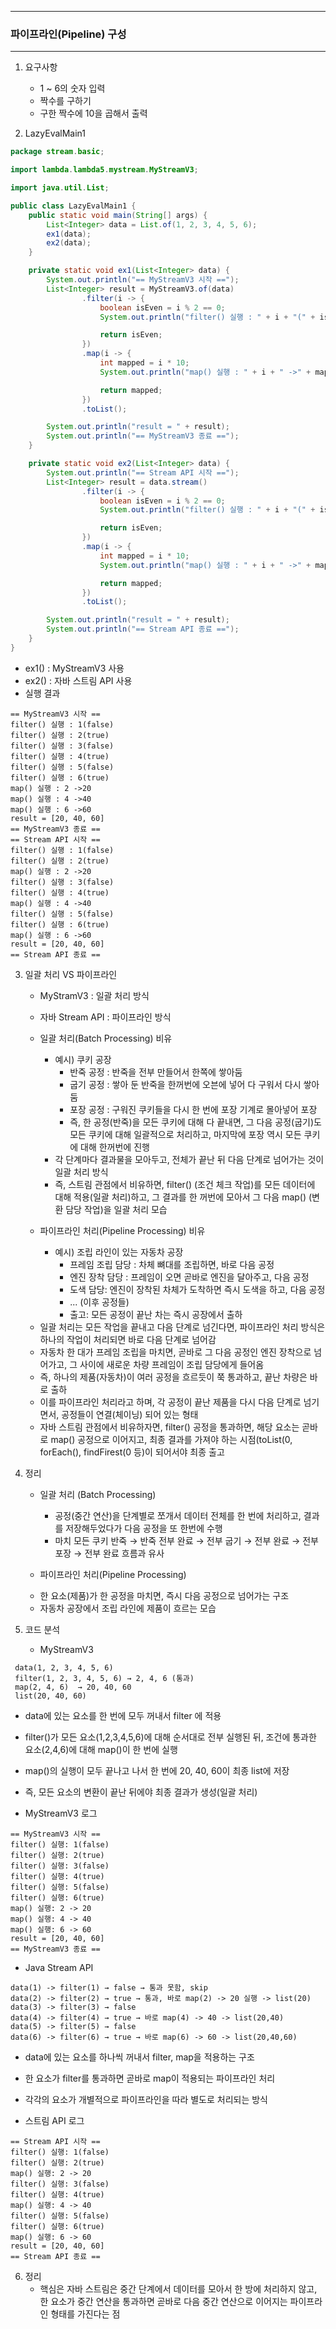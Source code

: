 -----
### 파이프라인(Pipeline) 구성
-----
1. 요구사항
   - 1 ~ 6의 숫자 입력
   - 짝수를 구하기
   - 구한 짝수에 10을 곱해서 출력

2. LazyEvalMain1
```java
package stream.basic;

import lambda.lambda5.mystream.MyStreamV3;

import java.util.List;

public class LazyEvalMain1 {
    public static void main(String[] args) {
        List<Integer> data = List.of(1, 2, 3, 4, 5, 6);
        ex1(data);
        ex2(data);
    }

    private static void ex1(List<Integer> data) {
        System.out.println("== MyStreamV3 시작 ==");
        List<Integer> result = MyStreamV3.of(data)
                .filter(i -> {
                    boolean isEven = i % 2 == 0;
                    System.out.println("filter() 실행 : " + i + "(" + isEven + ")");

                    return isEven;
                })
                .map(i -> {
                    int mapped = i * 10;
                    System.out.println("map() 실행 : " + i + " ->" + mapped);

                    return mapped;
                })
                .toList();

        System.out.println("result = " + result);
        System.out.println("== MyStreamV3 종료 ==");
    }

    private static void ex2(List<Integer> data) {
        System.out.println("== Stream API 시작 ==");
        List<Integer> result = data.stream()
                .filter(i -> {
                    boolean isEven = i % 2 == 0;
                    System.out.println("filter() 실행 : " + i + "(" + isEven + ")");

                    return isEven;
                })
                .map(i -> {
                    int mapped = i * 10;
                    System.out.println("map() 실행 : " + i + " ->" + mapped);

                    return mapped;
                })
                .toList();

        System.out.println("result = " + result);
        System.out.println("== Stream API 종료 ==");
    }
}
```
  - ex1() : MyStreamV3 사용
  - ex2() : 자바 스트림 API 사용
  - 실행 결과
```
== MyStreamV3 시작 ==
filter() 실행 : 1(false)
filter() 실행 : 2(true)
filter() 실행 : 3(false)
filter() 실행 : 4(true)
filter() 실행 : 5(false)
filter() 실행 : 6(true)
map() 실행 : 2 ->20
map() 실행 : 4 ->40
map() 실행 : 6 ->60
result = [20, 40, 60]
== MyStreamV3 종료 ==
== Stream API 시작 ==
filter() 실행 : 1(false)
filter() 실행 : 2(true)
map() 실행 : 2 ->20
filter() 실행 : 3(false)
filter() 실행 : 4(true)
map() 실행 : 4 ->40
filter() 실행 : 5(false)
filter() 실행 : 6(true)
map() 실행 : 6 ->60
result = [20, 40, 60]
== Stream API 종료 ==
```

3. 일괄 처리 VS 파이프라인
   - MyStramV3 : 일괄 처리 방식
   - 자바 Stream API : 파이프라인 방식
   - 일괄 처리(Batch Processing) 비유
     + 예시) 쿠키 공장
       * 반죽 공정 : 반죽을 전부 만들어서 한쪽에 쌓아둠
       * 굽기 공정 : 쌓아 둔 반죽을 한꺼번에 오븐에 넣어 다 구워서 다시 쌓아둠
       * 포장 공정 : 구워진 쿠키들을 다시 한 번에 포장 기계로 몰아넣어 포장
       * 즉, 한 공정(반죽)을 모든 쿠키에 대해 다 끝내면, 그 다음 공정(굽기)도 모든 쿠키에 대해 일괄적으로 처리하고, 마지막에 포장 역시 모든 쿠키에 대해 한꺼번에 진행
     + 각 단계마다 결과물을 모아두고, 전체가 끝난 뒤 다음 단계로 넘어가는 것이 일괄 처리 방식
     + 즉, 스트림 관점에서 비유하면, filter() (조건 체크 작업)를 모든 데이터에 대해 적용(일괄 처리)하고, 그 결과를 한 꺼번에 모아서 그 다음 map() (변환 담당 작업)을 일괄 처리 모습

   - 파이프라인 처리(Pipeline Processing) 비유
     + 예시) 조립 라인이 있는 자동차 공장
       * 프레임 조립 담당 : 차체 뼈대를 조립하면, 바로 다음 공정
       * 엔진 장착 담당 : 프레임이 오면 곧바로 엔진을 달아주고, 다음 공정
       * 도색 담당: 엔진이 장착된 차체가 도착하면 즉시 도색을 하고, 다음 공정
       * ... (이후 공정들)
       * 출고: 모든 공정이 끝난 차는 즉시 공장에서 출하
      
    + 일괄 처리는 모든 작업을 끝내고 다음 단계로 넘긴다면, 파이프라인 처리 방식은 하나의 작업이 처리되면 바로 다음 단계로 넘어감
    + 자동차 한 대가 프레임 조립을 마치면, 곧바로 그 다음 공정인 엔진 장착으로 넘어가고, 그 사이에 새로운 차량 프레임이 조립 담당에게 들어옴
    + 즉, 하나의 제품(자동차)이 여러 공정을 흐르듯이 쭉 통과하고, 끝난 차량은 바로 출하
    + 이를 파이프라인 처리라고 하며, 각 공정이 끝난 제품을 다시 다음 단계로 넘기면서, 공정들이 연결(체이닝) 되어 있는 형태
    + 자바 스트림 관점에서 비유하자면, filter() 공정을 통과하면, 해당 요소는 곧바로 map() 공정으로 이어지고, 최종 결과를 가져야 하는 시점(toList(0, forEach(), findFirest(0 등)이 되어서야 최종 출고

4. 정리
   - 일괄 처리 (Batch Processing)
     + 공정(중간 연산)을 단계별로 쪼개서 데이터 전체를 한 번에 처리하고, 결과를 저장해두었다가 다음 공정을 또 한번에 수행
     + 마치 모든 쿠키 반죽 → 반죽 전부 완료 → 전부 굽기 → 전부 완료 → 전부 포장 → 전부 완료 흐름과 유사

   - 파이프라인 처리(Pipeline Processing)
    + 한 요소(제품)가 한 공정을 마치면, 즉시 다음 공정으로 넘어가는 구조
    + 자동차 공장에서 조립 라인에 제품이 흐르는 모습
  
5. 코드 분석
   - MyStreamV3
```
 data(1, 2, 3, 4, 5, 6)
 filter(1, 2, 3, 4, 5, 6) → 2, 4, 6 (통과)
 map(2, 4, 6)  → 20, 40, 60
 list(20, 40, 60)
```
   - data에 있는 요소를 한 번에 모두 꺼내서 filter 에 적용
   - filter()가 모든 요소(1,2,3,4,5,6)에 대해 순서대로 전부 실행된 뒤, 조건에 통과한 요소(2,4,6)에 대해 map()이 한 번에 실행
   - map()의 실행이 모두 끝나고 나서 한 번에 20, 40, 60이 최종 list에 저장
   - 즉, 모든 요소의 변환이 끝난 뒤에야 최종 결과가 생성(일괄 처리)

  - MyStreamV3 로그
```
== MyStreamV3 시작 ==
filter() 실행: 1(false)
filter() 실행: 2(true)
filter() 실행: 3(false)
filter() 실행: 4(true)
filter() 실행: 5(false)
filter() 실행: 6(true)
map() 실행: 2 -> 20
map() 실행: 4 -> 40
map() 실행: 6 -> 60
result = [20, 40, 60]
== MyStreamV3 종료 ==
```

  - Java Stream API
```
data(1) -> filter(1) → false → 통과 못함, skip
data(2) -> filter(2) → true → 통과, 바로 map(2) -> 20 실행 -> list(20)
data(3) -> filter(3) → false
data(4) -> filter(4) → true → 바로 map(4) -> 40 -> list(20,40)
data(5) -> filter(5) → false
data(6) -> filter(6) → true → 바로 map(6) -> 60 -> list(20,40,60)
```
  - data에 있는 요소를 하나씩 꺼내서 filter, map을 적용하는 구조
  - 한 요소가 filter를 통과하면 곧바로 map이 적용되는 파이프라인 처리
  - 각각의 요소가 개별적으로 파이프라인을 따라 별도로 처리되는 방식

  - 스트림 API 로그
```
== Stream API 시작 ==
filter() 실행: 1(false)
filter() 실행: 2(true)
map() 실행: 2 -> 20
filter() 실행: 3(false)
filter() 실행: 4(true)
map() 실행: 4 -> 40
filter() 실행: 5(false)
filter() 실행: 6(true)
map() 실행: 6 -> 60
result = [20, 40, 60]
== Stream API 종료 ==
```

6. 정리
   - 핵심은 자바 스트림은 중간 단계에서 데이터를 모아서 한 방에 처리하지 않고, 한 요소가 중간 연산을 통과하면 곧바로 다음 중간 연산으로 이어지는 파이프라인 형태를 가진다는 점
